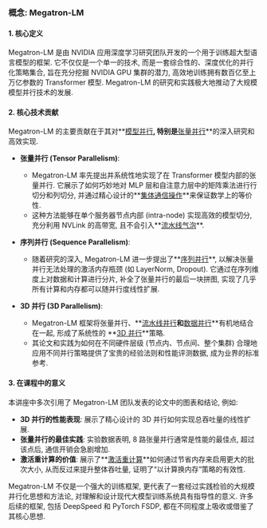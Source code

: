 ### 概念: Megatron-LM

#### 1. 核心定义

Megatron-LM 是由 NVIDIA 应用深度学习研究团队开发的一个用于训练超大型语言模型的框架. 它不仅仅是一个单一的技术, 而是一套综合性的、深度优化的并行化策略集合, 旨在充分挖掘 NVIDIA GPU 集群的潜力, 高效地训练拥有数百亿至上万亿参数的 Transformer 模型. Megatron-LM 的研究和实践极大地推动了大规模模型并行技术的发展.

#### 2. 核心技术贡献

Megatron-LM 的主要贡献在于其对**[模型并行](./Lecture7-Model-Parallelism.md)**, 特别是**[张量并行](./Lecture7-Tensor-Parallelism.md)**的深入研究和高效实现.

- **张量并行 (Tensor Parallelism)**:
    - Megatron-LM 率先提出并系统性地实现了在 Transformer 模型内部的张量并行. 它展示了如何巧妙地对 MLP 层和自注意力层中的矩阵乘法进行行切分和列切分, 并通过精心设计的**[集体通信操作](./Lecture7-Collective-Communication.md)**来保证数学上的等价性.
    - 这种方法能够在单个服务器节点内部 (intra-node) 实现高效的模型切分, 充分利用 NVLink 的高带宽, 且不会引入**[流水线气泡](./Lecture7-Pipeline-Bubble.md)**.

- **序列并行 (Sequence Parallelism)**:
    - 随着研究的深入, Megatron-LM 进一步提出了**[序列并行](./Lecture7-Sequence-Parallelism.md)**, 以解决张量并行无法处理的激活内存瓶颈 (如 LayerNorm, Dropout). 它通过在序列维度上对数据和计算进行分片, 补全了张量并行的最后一块拼图, 实现了几乎所有计算和内存都可以随并行度线性扩展.

- **3D 并行 (3D Parallelism)**:
    - Megatron-LM 框架将张量并行、**[流水线并行](./Lecture7-Pipeline-Parallelism.md)**和**[数据并行](./Lecture7-Data-Parallelism.md)**有机地结合在一起, 形成了系统性的 **[3D 并行](./Lecture7-3D-Parallelism.md)**策略.
    - 其论文和实践为如何在不同硬件层级 (节点内、节点间、整个集群) 合理地应用不同并行策略提供了宝贵的经验法则和性能评测数据, 成为业界的标准参考.

#### 3. 在课程中的意义

本讲座中多次引用了 Megatron-LM 团队发表的论文中的图表和结论, 例如:
- **3D 并行的性能表现**: 展示了精心设计的 3D 并行如何实现总吞吐量的线性扩展.
- **张量并行的最佳实践**: 实验数据表明, 8 路张量并行通常是性能的最佳点, 超过该点后, 通信开销会急剧增加.
- **激活重计算的价值**: 展示了**[激活重计算](./Lecture7-Activation-Recomputation.md)**如何通过节省内存来启用更大的批次大小, 从而反过来提升整体吞吐量, 证明了“以计算换内存”策略的有效性.

Megatron-LM 不仅是一个强大的训练框架, 更代表了一套经过实践检验的大规模并行化思想和方法论, 对理解和设计现代大模型训练系统具有指导性的意义. 许多后续的框架, 包括 DeepSpeed 和 PyTorch FSDP, 都在不同程度上吸收或借鉴了其核心思想.